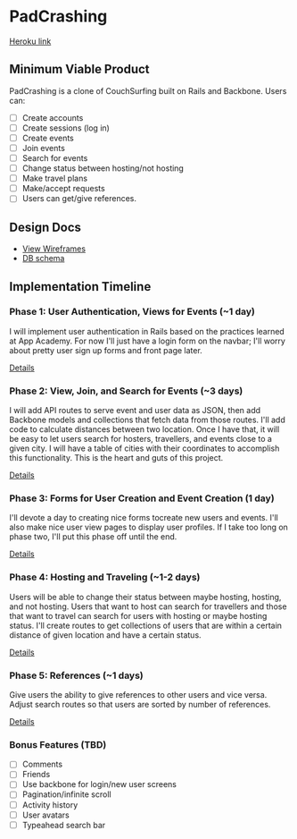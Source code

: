 # PadCrashing

[Heroku link][heroku]

[heroku]: http://www.example.com

## Minimum Viable Product
PadCrashing is a clone of CouchSurfing built on Rails and Backbone. Users can:

<!-- This is a Markdown checklist. Use it to keep track of your progress! -->

- [ ] Create accounts
- [ ] Create sessions (log in)
- [ ] Create events
- [ ] Join events
- [ ] Search for events
- [ ] Change status between hosting/not hosting
- [ ] Make travel plans
- [ ] Make/accept requests
- [ ] Users can get/give references.

## Design Docs
* [View Wireframes][views]
* [DB schema][schema]

[views]: ./docs/views.md
[schema]: ./docs/schema.md

## Implementation Timeline

### Phase 1: User Authentication, Views for Events (~1 day)
I will implement user authentication in Rails based on the practices learned at
App Academy. For now I'll just have a login form on the navbar; I'll worry about
pretty user sign up forms and front page later.

[Details][phase-one]

### Phase 2: View, Join, and Search for Events (~3 days)
I will add API routes to serve event and user data as JSON, then add Backbone
models and collections that fetch data from those routes. I'll add code to calculate
distances between two location. Once I have that, it will be easy to let users search
for hosters, travellers, and events close to a given city. I will have a table of cities
with their coordinates to accomplish this functionality. This is the heart and guts
of this project.

[Details][phase-two]

### Phase 3: Forms for User Creation and Event Creation (1 day)
I'll devote a day to creating nice forms tocreate new users and events. I'll also
make nice user view pages to display user profiles. If I take too long on phase two,
I'll put this phase off until the end.

[Details][phase-three]

### Phase 4: Hosting and Traveling (~1-2 days)
Users will be able to change their status between maybe hosting, hosting, and not
hosting. Users that want to host can search for travellers and those that want to
travel can search for users with hosting or maybe hosting status. I'll create
routes to get collections of users that are within a certain distance of given location
and have a certain status.

[Details][phase-four]

### Phase 5: References (~1 days)
Give users the ability to give references to other users and vice versa. Adjust search
routes so that users are sorted by number of references.

[Details][phase-five]

### Bonus Features (TBD)
- [ ] Comments
- [ ] Friends
- [ ] Use backbone for login/new user screens
- [ ] Pagination/infinite scroll
- [ ] Activity history
- [ ] User avatars
- [ ] Typeahead search bar

[phase-one]: ./docs/phases/phase1.md
[phase-two]: ./docs/phases/phase2.md
[phase-three]: ./docs/phases/phase3.md
[phase-four]: ./docs/phases/phase4.md
[phase-five]: ./docs/phases/phase5.md
